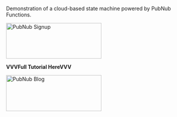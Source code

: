 Demonstration of a cloud-based state machine powered by PubNub Functions.




<a href="https://dashboard.pubnub.com/signup?devrel_gh=Cakhavan/PubNubStateMachine">
    <img alt="PubNub Signup" src="https://i.imgur.com/og5DDjf.png" width=260 height=97/>
</a>


**VVVFull Tutorial HereVVV**


<a href="https://www.pubnub.com/blog/cloud-server-state-machine-pubnub-functions/?devrel_gh=Cakhavan/PubNubStateMachine">
    <img alt="PubNub Blog" src="https://i.imgur.com/aJ927CO.png" width=260 height=98/>
</a>

